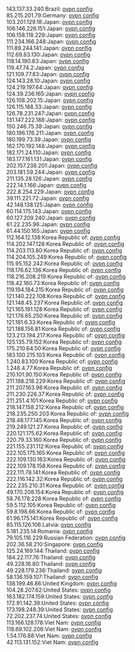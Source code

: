 143.137.33.240:Brazil: [ovpn config](vpn/143_137_33_240.ovpn)  
85.215.201.79:Germany: [ovpn config](vpn/85_215_201_79.ovpn)  
103.201.129.18:Japan: [ovpn config](vpn/103_201_129_18.ovpn)  
106.146.226.151:Japan: [ovpn config](vpn/106_146_226_151.ovpn)  
106.158.118.229:Japan: [ovpn config](vpn/106_158_118_229.ovpn)  
111.234.166.248:Japan: [ovpn config](vpn/111_234_166_248.ovpn)  
111.89.244.141:Japan: [ovpn config](vpn/111_89_244_141.ovpn)  
112.69.83.130:Japan: [ovpn config](vpn/112_69_83_130.ovpn)  
118.14.190.83:Japan: [ovpn config](vpn/118_14_190_83.ovpn)  
119.47.74.2:Japan: [ovpn config](vpn/119_47_74_2.ovpn)  
121.109.77.83:Japan: [ovpn config](vpn/121_109_77_83.ovpn)  
124.143.28.10:Japan: [ovpn config](vpn/124_143_28_10.ovpn)  
124.219.197.64:Japan: [ovpn config](vpn/124_219_197_64.ovpn)  
124.39.236.165:Japan: [ovpn config](vpn/124_39_236_165.ovpn)  
126.108.202.15:Japan: [ovpn config](vpn/126_108_202_15.ovpn)  
126.115.188.33:Japan: [ovpn config](vpn/126_115_188_33.ovpn)  
126.78.231.247:Japan: [ovpn config](vpn/126_78_231_247.ovpn)  
131.147.222.188:Japan: [ovpn config](vpn/131_147_222_188.ovpn)  
150.246.75.38:Japan: [ovpn config](vpn/150_246_75_38.ovpn)  
180.196.176.211:Japan: [ovpn config](vpn/180_196_176_211.ovpn)  
180.199.73.39:Japan: [ovpn config](vpn/180_199_73_39.ovpn)  
182.170.192.148:Japan: [ovpn config](vpn/182_170_192_148.ovpn)  
182.171.24.110:Japan: [ovpn config](vpn/182_171_24_110.ovpn)  
183.177.161.131:Japan: [ovpn config](vpn/183_177_161_131.ovpn)  
202.157.238.201:Japan: [ovpn config](vpn/202_157_238_201.ovpn)  
203.181.59.244:Japan: [ovpn config](vpn/203_181_59_244.ovpn)  
211.135.28.126:Japan: [ovpn config](vpn/211_135_28_126.ovpn)  
222.14.1.166:Japan: [ovpn config](vpn/222_14_1_166.ovpn)  
222.8.254.229:Japan: [ovpn config](vpn/222_8_254_229.ovpn)  
39.111.221.72:Japan: [ovpn config](vpn/39_111_221_72.ovpn)  
42.148.138.125:Japan: [ovpn config](vpn/42_148_138_125.ovpn)  
60.114.175.143:Japan: [ovpn config](vpn/60_114_175_143.ovpn)  
60.127.209.240:Japan: [ovpn config](vpn/60_127_209_240.ovpn)  
61.22.235.96:Japan: [ovpn config](vpn/61_22_235_96.ovpn)  
61.44.150.165:Japan: [ovpn config](vpn/61_44_150_165.ovpn)  
112.164.12.138:Korea Republic of: [ovpn config](vpn/112_164_12_138.ovpn)  
114.202.147.128:Korea Republic of: [ovpn config](vpn/114_202_147_128.ovpn)  
114.203.113.80:Korea Republic of: [ovpn config](vpn/114_203_113_80.ovpn)  
114.204.105.249:Korea Republic of: [ovpn config](vpn/114_204_105_249.ovpn)  
115.95.152.242:Korea Republic of: [ovpn config](vpn/115_95_152_242.ovpn)  
118.176.62.136:Korea Republic of: [ovpn config](vpn/118_176_62_136.ovpn)  
118.216.208.219:Korea Republic of: [ovpn config](vpn/118_216_208_219.ovpn)  
118.42.160.73:Korea Republic of: [ovpn config](vpn/118_42_160_73.ovpn)  
119.194.184.215:Korea Republic of: [ovpn config](vpn/119_194_184_215.ovpn)  
121.140.222.108:Korea Republic of: [ovpn config](vpn/121_140_222_108.ovpn)  
121.148.45.237:Korea Republic of: [ovpn config](vpn/121_148_45_237.ovpn)  
121.165.191.128:Korea Republic of: [ovpn config](vpn/121_165_191_128.ovpn)  
121.176.65.250:Korea Republic of: [ovpn config](vpn/121_176_65_250.ovpn)  
121.181.6.33:Korea Republic of: [ovpn config](vpn/121_181_6_33.ovpn)  
121.188.156.81:Korea Republic of: [ovpn config](vpn/121_188_156_81.ovpn)  
123.213.194.217:Korea Republic of: [ovpn config](vpn/123_213_194_217.ovpn)  
125.135.79.152:Korea Republic of: [ovpn config](vpn/125_135_79_152.ovpn)  
175.210.64.50:Korea Republic of: [ovpn config](vpn/175_210_64_50.ovpn)  
183.100.215.103:Korea Republic of: [ovpn config](vpn/183_100_215_103.ovpn)  
1.240.83.100:Korea Republic of: [ovpn config](vpn/1_240_83_100.ovpn)  
1.248.4.77:Korea Republic of: [ovpn config](vpn/1_248_4_77.ovpn)  
210.101.90.150:Korea Republic of: [ovpn config](vpn/210_101_90_150.ovpn)  
211.198.218.229:Korea Republic of: [ovpn config](vpn/211_198_218_229.ovpn)  
211.207.163.98:Korea Republic of: [ovpn config](vpn/211_207_163_98.ovpn)  
211.230.226.37:Korea Republic of: [ovpn config](vpn/211_230_226_37.ovpn)  
211.251.4.101:Korea Republic of: [ovpn config](vpn/211_251_4_101.ovpn)  
218.147.158.212:Korea Republic of: [ovpn config](vpn/218_147_158_212.ovpn)  
218.235.250.203:Korea Republic of: [ovpn config](vpn/218_235_250_203.ovpn)  
218.48.177.145:Korea Republic of: [ovpn config](vpn/218_48_177_145.ovpn)  
219.249.121.27:Korea Republic of: [ovpn config](vpn/219_249_121_27.ovpn)  
220.121.175.62:Korea Republic of: [ovpn config](vpn/220_121_175_62.ovpn)  
220.79.33.160:Korea Republic of: [ovpn config](vpn/220_79_33_160.ovpn)  
221.155.231.112:Korea Republic of: [ovpn config](vpn/221_155_231_112.ovpn)  
222.105.175.165:Korea Republic of: [ovpn config](vpn/222_105_175_165.ovpn)  
222.109.130.163:Korea Republic of: [ovpn config](vpn/222_109_130_163.ovpn)  
222.109.178.158:Korea Republic of: [ovpn config](vpn/222_109_178_158.ovpn)  
222.111.78.141:Korea Republic of: [ovpn config](vpn/222_111_78_141.ovpn)  
222.116.142.32:Korea Republic of: [ovpn config](vpn/222_116_142_32.ovpn)  
222.235.210.31:Korea Republic of: [ovpn config](vpn/222_235_210_31.ovpn)  
49.170.208.154:Korea Republic of: [ovpn config](vpn/49_170_208_154.ovpn)  
58.76.178.228:Korea Republic of: [ovpn config](vpn/58_76_178_228.ovpn)  
59.5.112.105:Korea Republic of: [ovpn config](vpn/59_5_112_105.ovpn)  
59.8.198.66:Korea Republic of: [ovpn config](vpn/59_8_198_66.ovpn)  
61.96.175.141:Korea Republic of: [ovpn config](vpn/61_96_175_141.ovpn)  
85.115.126.106:Latvia: [ovpn config](vpn/85_115_126_106.ovpn)  
5.181.235.14:Romania: [ovpn config](vpn/5_181_235_14.ovpn)  
79.105.116.229:Russian Federation: [ovpn config](vpn/79_105_116_229.ovpn)  
202.36.58.210:Singapore: [ovpn config](vpn/202_36_58_210.ovpn)  
125.24.169.144:Thailand: [ovpn config](vpn/125_24_169_144.ovpn)  
184.22.117.76:Thailand: [ovpn config](vpn/184_22_117_76.ovpn)  
49.228.16.80:Thailand: [ovpn config](vpn/49_228_16_80.ovpn)  
49.228.179.236:Thailand: [ovpn config](vpn/49_228_179_236.ovpn)  
58.136.159.107:Thailand: [ovpn config](vpn/58_136_159_107.ovpn)  
138.199.46.86:United Kingdom: [ovpn config](vpn/138_199_46_86.ovpn)  
104.28.207.62:United States: [ovpn config](vpn/104_28_207_62.ovpn)  
163.182.174.159:United States: [ovpn config](vpn/163_182_174_159.ovpn)  
172.91.142.39:United States: [ovpn config](vpn/172_91_142_39.ovpn)  
173.198.248.39:United States: [ovpn config](vpn/173_198_248_39.ovpn)  
72.202.237.74:United States: [ovpn config](vpn/72_202_237_74.ovpn)  
113.166.128.178:Viet Nam: [ovpn config](vpn/113_166_128_178.ovpn)  
118.69.102.206:Viet Nam: [ovpn config](vpn/118_69_102_206.ovpn)  
1.54.176.88:Viet Nam: [ovpn config](vpn/1_54_176_88.ovpn)  
42.113.131.152:Viet Nam: [ovpn config](vpn/42_113_131_152.ovpn)  
